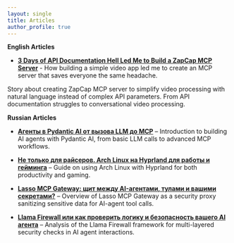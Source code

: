 ```yaml
---
layout: single
title: Articles
author_profile: true
---
```


**English Articles**
- **[3 Days of API Documentation Hell Led Me to Build a ZapCap MCP Server](intro_zapcap_mcp.md)** - How building a simple video app led me to create an MCP server that saves everyone the same headache.

Story about creating ZapCap MCP server to simplify video processing with natural language instead of complex API parameters. From API documentation struggles to conversational video processing.

**Russian Articles**
- **[Агенты в Pydantic AI от вызова LLM до MCP](https://habr.com/ru/articles/900270/)** – Introduction to building AI agents with Pydantic AI, from basic LLM calls to advanced MCP workflows.

- **[Не только для райсеров. Arch Linux на Hyprland для работы и гейминга](https://habr.com/ru/articles/897858/)** – Guide on using Arch Linux with Hyprland for both productivity and gaming.

- **[Lasso MCP Gateway: щит между AI-агентами, тулами и вашими секретами?](https://habr.com/ru/companies/raft/articles/910556/)** – Overview of Lasso MCP Gateway as a security proxy sanitizing sensitive data for AI-agent tool calls.

- **[Llama Firewall или как проверить логику и безопасность вашего AI агента](https://habr.com/ru/companies/raft/articles/922982/)** – Analysis of the Llama Firewall framework for multi-layered security checks in AI agent interactions.
